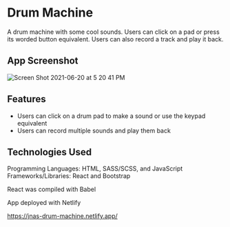 # Drum Machine

A drum machine with some cool sounds. Users can click on a pad or press its worded button equivalent. Users can also record a track and play it back.

## App Screenshot

![Screen Shot 2021-06-20 at 5 20 41 PM](https://user-images.githubusercontent.com/62581000/122688713-eede5500-d1eb-11eb-9185-55a4142082d4.png)

## Features

- Users can click on a drum pad to make a sound or use the keypad equivalent
- Users can record multiple sounds and play them back

## Technologies Used

Programming Languages: HTML, SASS/SCSS, and JavaScript
Frameworks/Libraries: React and Bootstrap

React was compiled with Babel

App deployed with Netlify

https://jnas-drum-machine.netlify.app/